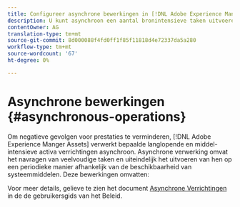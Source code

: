 ```yaml
---
title: Configureer asynchrone bewerkingen in [!DNL Adobe Experience Manager].
description: U kunt asynchroon een aantal bronintensieve taken uitvoeren om de prestaties [!DNL Experience Manager Assets]te optimaliseren.
contentOwner: AG
translation-type: tm+mt
source-git-commit: 8d000088f4fd0ff1f85f11818d4e72337da5a280
workflow-type: tm+mt
source-wordcount: '67'
ht-degree: 0%

---
```



# Asynchrone bewerkingen {#asynchronous-operations}

Om negatieve gevolgen voor prestaties te verminderen, [!DNL Adobe Experience Manger Assets] verwerkt bepaalde langlopende en middel-intensieve activa verrichtingen asynchroon. Asynchrone verwerking omvat het navragen van veelvoudige taken en uiteindelijk het uitvoeren van hen op een periodieke manier afhankelijk van de beschikbaarheid van systeemmiddelen. Deze bewerkingen omvatten:

Voor meer details, gelieve te zien het document [Asynchrone Verrichtingen](/help/sites-administering/asynchronous-jobs.md) in de de gebruikersgids van het Beleid.
